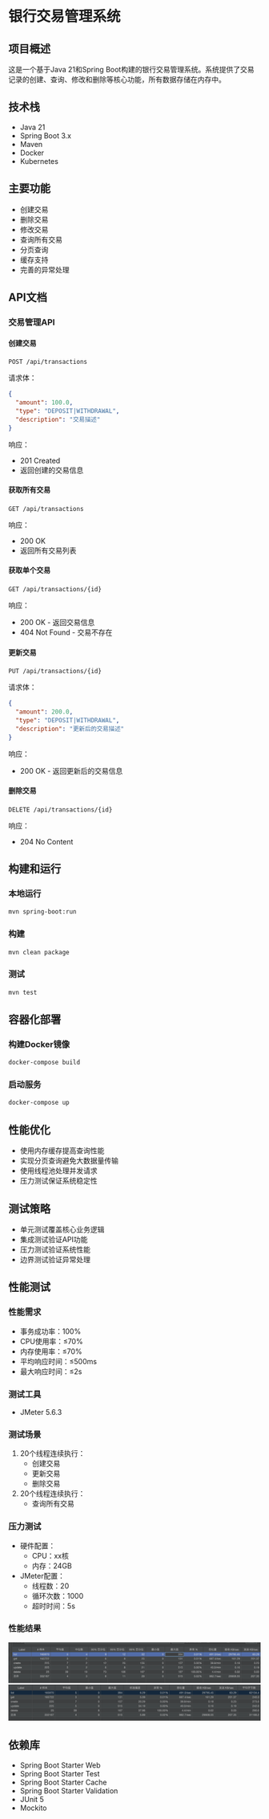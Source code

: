 # 银行交易管理系统

## 项目概述
这是一个基于Java 21和Spring Boot构建的银行交易管理系统。系统提供了交易记录的创建、查询、修改和删除等核心功能，所有数据存储在内存中。

## 技术栈
- Java 21
- Spring Boot 3.x
- Maven
- Docker
- Kubernetes

## 主要功能
- 创建交易
- 删除交易
- 修改交易
- 查询所有交易
- 分页查询
- 缓存支持
- 完善的异常处理

## API文档

### 交易管理API

#### 创建交易
`POST /api/transactions`

请求体：
```json
{
  "amount": 100.0,
  "type": "DEPOSIT|WITHDRAWAL",
  "description": "交易描述"
}
```

响应：
- 201 Created
- 返回创建的交易信息

#### 获取所有交易
`GET /api/transactions`

响应：
- 200 OK
- 返回所有交易列表

#### 获取单个交易
`GET /api/transactions/{id}`

响应：
- 200 OK - 返回交易信息
- 404 Not Found - 交易不存在

#### 更新交易
`PUT /api/transactions/{id}`

请求体：
```json
{
  "amount": 200.0,
  "type": "DEPOSIT|WITHDRAWAL",
  "description": "更新后的交易描述"
}
```

响应：
- 200 OK - 返回更新后的交易信息

#### 删除交易
`DELETE /api/transactions/{id}`

响应：
- 204 No Content

## 构建和运行

### 本地运行
```bash
mvn spring-boot:run
```

### 构建
```bash
mvn clean package
```

### 测试
```bash
mvn test
```

## 容器化部署

### 构建Docker镜像
```bash
docker-compose build
```

### 启动服务
```bash
docker-compose up
```

## 性能优化
- 使用内存缓存提高查询性能
- 实现分页查询避免大数据量传输
- 使用线程池处理并发请求
- 压力测试保证系统稳定性

## 测试策略
- 单元测试覆盖核心业务逻辑
- 集成测试验证API功能
- 压力测试验证系统性能
- 边界测试验证异常处理

## 性能测试

### 性能需求
- 事务成功率：100%
- CPU使用率：≤70%
- 内存使用率：≤70%
- 平均响应时间：≤500ms
- 最大响应时间：≤2s

### 测试工具
- JMeter 5.6.3

### 测试场景
1. 20个线程连续执行：
   - 创建交易
   - 更新交易
   - 删除交易
2. 20个线程连续执行：
   - 查询所有交易

### 压力测试
- 硬件配置：
  - CPU：xx核
  - 内存：24GB
- JMeter配置：
  - 线程数：20
  - 循环次数：1000
  - 超时时间：5s

### 性能结果
![alt text](jmeter/image.png)
![alt text](jmeter/image-1.png)

## 依赖库
- Spring Boot Starter Web
- Spring Boot Starter Test
- Spring Boot Starter Cache
- Spring Boot Starter Validation
- JUnit 5
- Mockito
